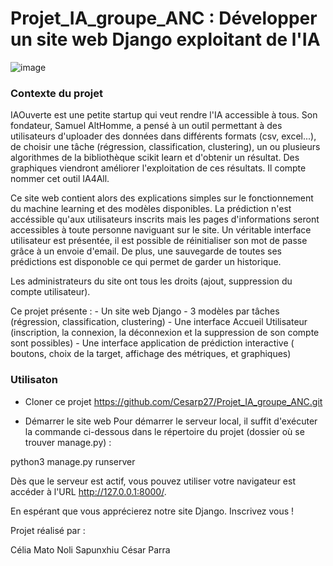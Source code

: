 # Projet_IA_groupe_ANC : Développer un site web Django exploitant de l'IA


![image](https://user-images.githubusercontent.com/59603301/230472965-7796bd38-3adf-4524-8f4c-d0ae163857de.png)



### Contexte du projet

IAOuverte est une petite startup qui veut rendre l'IA accessible à tous. Son fondateur, Samuel AltHomme, a pensé à un outil permettant à des utilisateurs d'uploader des données dans différents formats (csv, excel...), de choisir une tâche (régression, classification, clustering), un ou plusieurs algorithmes de la bibliothèque scikit learn et d'obtenir un résultat. Des graphiques viendront améliorer l'exploitation de ces résultats. Il compte nommer cet outil IA4All. 

Ce site web contient alors des explications simples sur le fonctionnement du machine learning et des modèles disponibles. La prédiction n'est accéssible qu'aux utilisateurs inscrits  mais les pages d'informations seront accessibles à toute personne naviguant sur le site. Un véritable interface utilisateur est présentée, il est possible de réinitialiser son mot de passe grâce à un envoie d'email. De plus, une sauvegarde de toutes ses prédictions est disponoble ce qui permet de garder un historique.

Les administrateurs du site ont tous les droits (ajout, suppression du compte utilisateur).

Ce projet présente :
    - Un site web Django
    - 3 modèles par tâches (régression, classification, clustering)
    - Une interface Accueil Utilisateur (inscription, la connexion, la déconnexion et la suppression de son compte sont possibles)
    - Une interface application de prédiction interactive ( boutons, choix de la target, affichage des métriques, et graphiques)



### Utilisaton

- Cloner ce projet 
https://github.com/Cesarp27/Projet_IA_groupe_ANC.git


- Démarrer le site web
Pour démarrer le serveur local, il suffit d'exécuter la commande ci-dessous dans le répertoire du projet (dossier où se trouver manage.py) :

python3 manage.py runserver

Dès que le serveur est actif, vous pouvez utiliser votre navigateur est accéder à l'URL http://127.0.0.1:8000/.



En espérant que vous apprécierez notre site Django.
Inscrivez vous ! 


Projet réalisé par :

Célia Mato
Noli Sapunxhiu
César Parra
